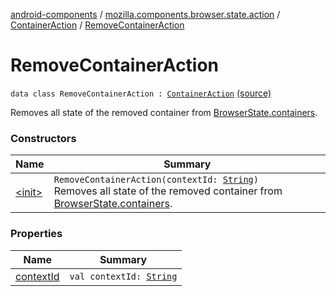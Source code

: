 [android-components](../../../index.md) / [mozilla.components.browser.state.action](../../index.md) / [ContainerAction](../index.md) / [RemoveContainerAction](./index.md)

# RemoveContainerAction

`data class RemoveContainerAction : `[`ContainerAction`](../index.md) [(source)](https://github.com/mozilla-mobile/android-components/blob/master/components/browser/state/src/main/java/mozilla/components/browser/state/action/BrowserAction.kt#L617)

Removes all state of the removed container from [BrowserState.containers](../../../mozilla.components.browser.state.state/-browser-state/containers.md).

### Constructors

| Name | Summary |
|---|---|
| [&lt;init&gt;](-init-.md) | `RemoveContainerAction(contextId: `[`String`](https://kotlinlang.org/api/latest/jvm/stdlib/kotlin/-string/index.html)`)`<br>Removes all state of the removed container from [BrowserState.containers](../../../mozilla.components.browser.state.state/-browser-state/containers.md). |

### Properties

| Name | Summary |
|---|---|
| [contextId](context-id.md) | `val contextId: `[`String`](https://kotlinlang.org/api/latest/jvm/stdlib/kotlin/-string/index.html) |
